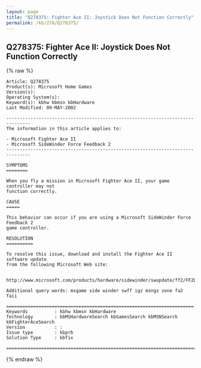 ```yaml
---
layout: page
title: "Q278375: Fighter Ace II: Joystick Does Not Function Correctly"
permalink: /kb/278/Q278375/
---
```


## Q278375: Fighter Ace II: Joystick Does Not Function Correctly

{% raw %}

	Article: Q278375
	Product(s): Microsoft Home Games
	Version(s): 
	Operating System(s): 
	Keyword(s): kbhw kbmsn kbHardware
	Last Modified: 09-MAY-2002
	
	-------------------------------------------------------------------------------
	The information in this article applies to:
	
	- Microsoft Fighter Ace II 
	- Microsoft SideWinder Force Feedback 2 
	-------------------------------------------------------------------------------
	
	SYMPTOMS
	========
	
	When you fly a mission in Microsoft Fighter Ace II, your game controller may not
	function correctly.
	
	CAUSE
	=====
	
	This behavior can occur if you are using a Microsoft SideWinder Force Feedback 2
	game controller.
	
	RESOLUTION
	==========
	
	To resolve this issue, download and install the Fighter Ace II software update
	from the following Microsoft Web site:
	
	  http://www.microsoft.com/products/hardware/sidewinder/swupdate/ff2/FF2Download.htm
	
	Additional query words: msgame side winder swff igz msngz zone fa2 faii
	
	======================================================================
	Keywords          : kbhw kbmsn kbHardware 
	Technology        : kbMSHardwareSearch kbGamesSearch kbMSNSearch kbFighterAceSearch
	Version           : :
	Issue type        : kbprb
	Solution Type     : kbfix
	
	=============================================================================
	

{% endraw %}
